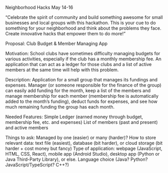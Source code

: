 Neighborhood Hacks
May 14-16

 “Celebrate the spirit of community and build something awesome for small businesses and local groups with this hackathon. This is your cue to do something for your neighborhood and think about the problems they face. Create innovative hacks that empower them to do more!”

Proposal: Club Budget & Member Managing App

Motivation:
School clubs have sometimes difficulty managing budgets for various activities, especially if the club has a monthly membership fee. An application that can act as a ledger for those clubs and a list of active members at the same time will help with this problem.

Description:
Application for a small group that manages its fundings and expenses. Manager (or someone responsible for the finance of the group) can easily add funding for the month, keep a list of the members and manage membership for each member (membership fee is automatically added to the month’s funding), deduct funds for expenses, and see how much remaining funding the group has each month.

Needed Features:
Simple Ledger (earned money through budget, membership fee, etc. and expenses)
List of members (past and present) and active members

Things to ask:
Managed by one (easier) or many (harder)?
How to store relevant data: text file (easiest), database (bit harder), or cloud storage (bit harder + cost money but fancy)
Type of application: webpage (JavaScript, HTML, CSS, React), mobile app (Android Studio), desktop app (Python or Java Third-Party Library), or else.
Language choice (Java? Python? JavaScript/TypeScript? C++?)
